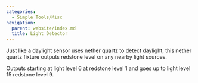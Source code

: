 ```yaml
---
categories:
  - Simple Tools/Misc
navigation:
  parent: website/index.md
  title: Light Detector
---
```


Just like a daylight sensor uses nether quartz to detect daylight, this nether
quartz fixture outputs redstone level on any nearby light sources.

Outputs starting at light level 6 at redstone level 1 and goes up to light
level 15 redstone level 9.

<RecipeFor id="light_detector" />
